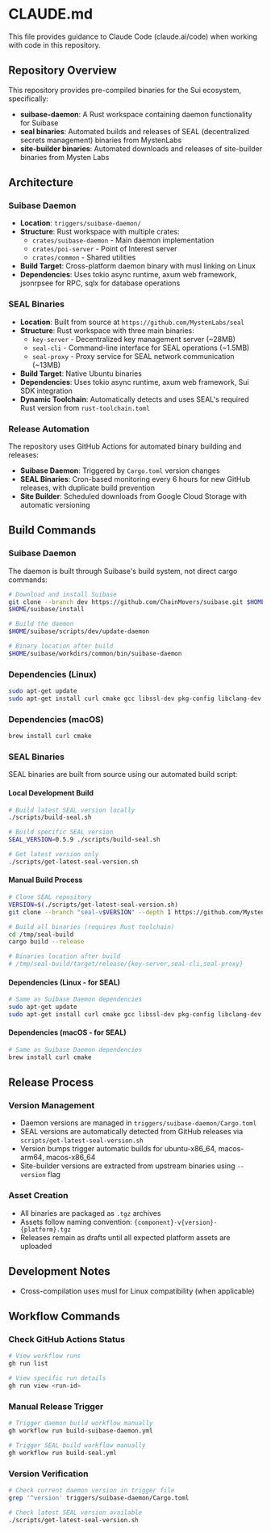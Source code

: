# CLAUDE.md

This file provides guidance to Claude Code (claude.ai/code) when working with code in this repository.

## Repository Overview

This repository provides pre-compiled binaries for the Sui ecosystem, specifically:
- **suibase-daemon**: A Rust workspace containing daemon functionality for Suibase
- **seal binaries**: Automated builds and releases of SEAL (decentralized secrets management) binaries from MystenLabs
- **site-builder binaries**: Automated downloads and releases of site-builder binaries from Mysten Labs

## Architecture

### Suibase Daemon
- **Location**: `triggers/suibase-daemon/`
- **Structure**: Rust workspace with multiple crates:
  - `crates/suibase-daemon` - Main daemon implementation
  - `crates/poi-server` - Point of Interest server
  - `crates/common` - Shared utilities
- **Build Target**: Cross-platform daemon binary with musl linking on Linux
- **Dependencies**: Uses tokio async runtime, axum web framework, jsonrpsee for RPC, sqlx for database operations

### SEAL Binaries
- **Location**: Built from source at `https://github.com/MystenLabs/seal`
- **Structure**: Rust workspace with three main binaries:
  - `key-server` - Decentralized key management server (~28MB)
  - `seal-cli` - Command-line interface for SEAL operations (~1.5MB)
  - `seal-proxy` - Proxy service for SEAL network communication (~13MB)
- **Build Target**: Native Ubuntu binaries
- **Dependencies**: Uses tokio async runtime, axum web framework, Sui SDK integration
- **Dynamic Toolchain**: Automatically detects and uses SEAL's required Rust version from `rust-toolchain.toml`

### Release Automation
The repository uses GitHub Actions for automated binary building and releases:
- **Suibase Daemon**: Triggered by `Cargo.toml` version changes
- **SEAL Binaries**: Cron-based monitoring every 6 hours for new GitHub releases, with duplicate build prevention
- **Site Builder**: Scheduled downloads from Google Cloud Storage with automatic versioning

## Build Commands

### Suibase Daemon
The daemon is built through Suibase's build system, not direct cargo commands:
```bash
# Download and install Suibase
git clone --branch dev https://github.com/ChainMovers/suibase.git $HOME/suibase
$HOME/suibase/install

# Build the daemon
$HOME/suibase/scripts/dev/update-daemon

# Binary location after build
$HOME/suibase/workdirs/common/bin/suibase-daemon
```

### Dependencies (Linux)
```bash
sudo apt-get update
sudo apt-get install curl cmake gcc libssl-dev pkg-config libclang-dev libpq-dev build-essential
```

### Dependencies (macOS)
```bash
brew install curl cmake
```

### SEAL Binaries
SEAL binaries are built from source using our automated build script:

#### Local Development Build
```bash
# Build latest SEAL version locally
./scripts/build-seal.sh

# Build specific SEAL version
SEAL_VERSION=0.5.9 ./scripts/build-seal.sh

# Get latest version only
./scripts/get-latest-seal-version.sh
```

#### Manual Build Process
```bash
# Clone SEAL repository
VERSION=$(./scripts/get-latest-seal-version.sh)
git clone --branch "seal-v$VERSION" --depth 1 https://github.com/MystenLabs/seal.git /tmp/seal-build

# Build all binaries (requires Rust toolchain)
cd /tmp/seal-build
cargo build --release

# Binaries location after build
# /tmp/seal-build/target/release/{key-server,seal-cli,seal-proxy}
```

#### Dependencies (Linux - for SEAL)
```bash
# Same as Suibase Daemon dependencies
sudo apt-get update
sudo apt-get install curl cmake gcc libssl-dev pkg-config libclang-dev libpq-dev build-essential
```

#### Dependencies (macOS - for SEAL)
```bash
# Same as Suibase Daemon dependencies  
brew install curl cmake
```

## Release Process

### Version Management
- Daemon versions are managed in `triggers/suibase-daemon/Cargo.toml`
- SEAL versions are automatically detected from GitHub releases via `scripts/get-latest-seal-version.sh`
- Version bumps trigger automatic builds for ubuntu-x86_64, macos-arm64, macos-x86_64
- Site-builder versions are extracted from upstream binaries using `--version` flag

### Asset Creation
- All binaries are packaged as `.tgz` archives
- Assets follow naming convention: `{component}-v{version}-{platform}.tgz`
- Releases remain as drafts until all expected platform assets are uploaded

## Development Notes
- Cross-compilation uses musl for Linux compatibility (when applicable)

## Workflow Commands

### Check GitHub Actions Status
```bash
# View workflow runs
gh run list

# View specific run details
gh run view <run-id>
```

### Manual Release Trigger
```bash
# Trigger daemon build workflow manually
gh workflow run build-suibase-daemon.yml

# Trigger SEAL build workflow manually
gh workflow run build-seal.yml
```

### Version Verification
```bash
# Check current daemon version in trigger file
grep '^version' triggers/suibase-daemon/Cargo.toml

# Check latest SEAL version available
./scripts/get-latest-seal-version.sh
```
